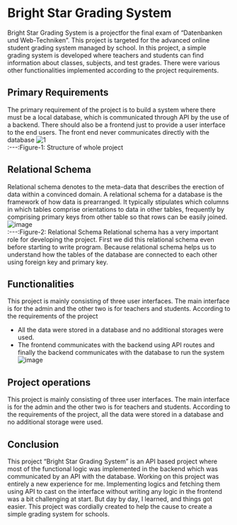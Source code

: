 # Bright Star Grading System
Bright Star Grading System is a projectfor the final exam of “Datenbanken und Web-Techniken”. This 
project is targeted for the advanced online student grading system managed by school. In this project, 
a simple grading system is developed where teachers and students can find information about classes, 
subjects, and test grades. There were various other functionalities implemented according to the 
project requirements.
## Primary Requirements

The primary requirement of the project is to build a system where there must be a local database, 
which is communicated through API by the use of a backend. There should also be a frontend just to 
provide a user interface to the end users. The front end never communicates directly with the 
database
![1](https://github.com/ArafatTheGoldenBoy/Bright-Star-Grading-System/assets/8183410/ccea85e5-9b3c-4ecc-b140-8b1ed2724166)<br>
:---:Figure-1: Structure of whole project

## Relational Schema
Relational schema denotes to the meta-data that describes the erection of data within a convinced 
domain. A relational schema for a database is the framework of how data is prearranged. It typically 
stipulates which columns in which tables comprise orientations to data in other tables, frequently by 
comprising primary keys from other table so that rows can be easily joined.
![image](https://github.com/ArafatTheGoldenBoy/Bright-Star-Grading-System/assets/8183410/bdfecb6e-4ce7-4491-b43a-fd611fa4432d)<br>
:---:Figure-2: Relational Schema
Relational schema has a very important role for developing the project. First we did this relational schema even before starting to write program. Because relational schema helps us to understand how the tables of the database are connected to each other using foreign key and primary key.

## Functionalities
This project is mainly consisting of three user interfaces. The main interface is for the admin and the 
other two is for teachers and students. According to the requirements of the project
- All the data were stored in a database and no additional storages were used.
- The frontend communicates with the backend using API routes and finally the backend 
communicates with the database to run the system
![image](https://github.com/ArafatTheGoldenBoy/Bright-Star-Grading-System/assets/8183410/c7534954-5edc-4e42-b444-32efb5786455)<br>

## Project operations
This project is mainly consisting of three user interfaces. The main interface is for the admin and the other two is for teachers and students. According to the requirements of the project, all the data were stored in a database and no additional storage were used. 
## Conclusion
This project “Bright Star Grading System” is an API based project where most of the functional logic was implemented in the backend which was communicated by an API with the database. Working on this project was entirely a new experience for me. Implementing logics and fetching them using API to cast on the interface without writing any logic in the frontend was a bit challenging at start. But day by day, I learned, and things got easier. This project was cordially created to help the cause to create a simple grading system for schools.


